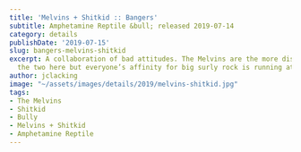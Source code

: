 ```yaml
---
title: 'Melvins + Shitkid :: Bangers'
subtitle: Amphetamine Reptile &bull; released 2019-07-14
category: details
publishDate: '2019-07-15'
slug: bangers-melvins-shitkid
excerpt: A collaboration of bad attitudes. The Melvins are the more disciplined of
  the two here but everyone’s affinity for big surly rock is running at 150%
author: jclacking
image: "~/assets/images/details/2019/melvins-shitkid.jpg"
tags:
- The Melvins
- Shitkid
- Bully
- Melvins + Shitkid
- Amphetamine Reptile
---
```


